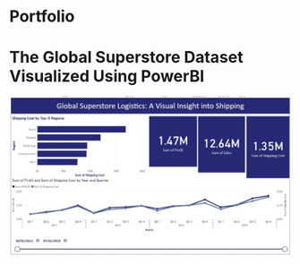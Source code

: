 # Portfolio
# The Global Superstore Dataset Visualized Using PowerBI

![Global Super Store Logistics-Visual Insights into shipping](https://github.com/Akhila-PT/Portfolio/blob/main/PowerBI/WhatsApp%20Image%202024-03-18%20at%2016.04.48.jpeg)
